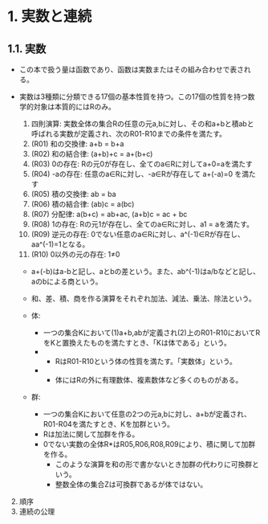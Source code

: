 
# 1. 実数と連続

## 1.1. 実数

* この本で扱う量は函数であり、函数は実数またはその組み合わせで表される。
* 実数は3種類に分類できる17個の基本性質を持つ。この17個の性質を持つ数学的対象は本質的にはRのみ。
  1. 四則演算: 実数全体の集合Rの任意の元a,bに対し、その和a+bと積abと呼ばれる実数が定義され、次のR01-R10までの条件を満たす。
    1.  (R01) 和の交換律: a+b = b+a
    2.  (R02) 和の結合律: (a+b)+c = a+(b+c)
    3.  (R03) 0の存在: Rの元0が存在し、全てのa∈Rに対してa+0=aを満たす
    4.  (R04) -aの存在: 任意のa∈Rに対し、-a∈Rが存在して a+(-a)=0 を満たす
    5.  (R05) 積の交換律: ab = ba
    6.  (R06) 積の結合律: (ab)c = a(bc)
    7.  (R07) 分配律: a(b+c) = ab+ac, (a+b)c = ac + bc
    8.  (R08) 1の存在: Rの元1が存在し、全てのa∈Rに対し、a1 = aを満たす。
    9.  (R09) 逆元の存在: 0でない任意のa∈Rに対し、a^(-1)∈Rが存在し、aa^(-1)=1となる。
    10. (R10) 0以外の元の存在: 1≠0
    
    * a+(-b)はa-bと記し、aとbの差という。また、ab^(-1)はa/bなどと記し、aのbによる商という。
    * 和、差、積、商を作る演算をそれぞれ加法、減法、乗法、除法という。
    
    * 体:
      - 一つの集合Kにおいて(1)a+b,abが定義され(2)上のR01-R10においてRをKと置換えたものを満たすとき、「Kは体である」という。
      - * RはR01-R10という体の性質を満たす。「実数体」という。
      - * 体にはRの外に有理数体、複素数体など多くのものがある。
    
    * 群:
      - 一つの集合Kにおいて任意の2つの元a,bに対し、a+bが定義され、R01-R04を満たすとき、Kを加群という。
      - Rは加法に関して加群を作る。
      - 0でない実数の全体R*はR05,R06,R08,R09により、積に関して加群を作る。
        + このような演算を和の形で書かないとき加群の代わりに可換群という。
        + 整数全体の集合Zは可換群であるが体ではない。

2. 順序
  3. 連続の公理
